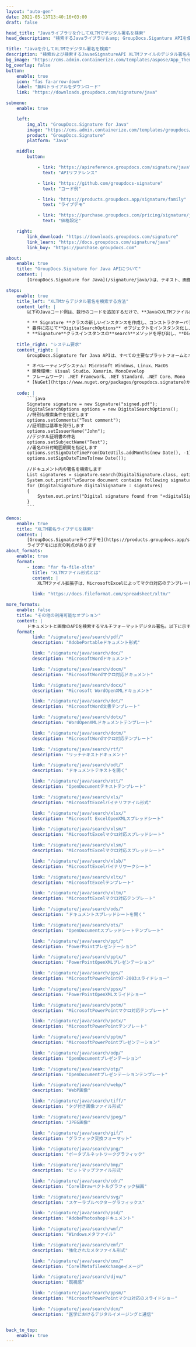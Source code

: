 ```yaml
---
layout: "auto-gen"
date: 2021-05-13T13:40:16+03:00
draft: false

head_title: "Javaライブラリを介してXLTMでデジタル署名を検索"
head_description: "検索するJavaライブラリ＆amp; GroupDocs.Siganture APIを使用してXLTMファイルのデジタル署名を検証します-画像、バーコード、QRコード、スタンプ、テキスト、オプティカル、オプティカルを操作します。デジタル署名されたドキュメントからのメタデータ署名."

title: "Javaを介してXLTMでデジタル署名を検索"
description: "検索および検索するJavaeSignatureAPI XLTMファイルのデジタル署名を検証します。画像、バーコード、QRコード、スタンプ、テキスト、オプティカル、オプティカルを操作します。デジタル署名されたドキュメントからのメタデータ署名."
bg_image: "https://cms.admin.containerize.com/templates/aspose/App_Themes/V3/images/bg/header1.png"
bg_overlay: false
button:
    enable: true
    icon: "fas fa-arrow-down"
    label: "無料トライアルをダウンロード"
    link: "https://downloads.groupdocs.com/signature/java"

submenu:
    enable: true

    left:
        img_alt: "GroupDocs.Signature for Java"
        image: "https://cms.admin.containerize.com/templates/groupdocs/images/product-logos/90x90-noborder/groupdocs-signature-java.png"
        product: "GroupDocs.Signature"
        platform: "Java"

    middle:
        button:

            - link: "https://apireference.groupdocs.com/signature/java"
              text: "APIリファレンス"

            - link: "https://github.com/groupdocs-signature"
              text: "コード例"

            - link: "https://products.groupdocs.app/signature/family"
              text: "ライブデモ"

            - link: "https://purchase.groupdocs.com/pricing/signature/java"
              text: "価格設定"

    right:
        link_download: "https://downloads.groupdocs.com/signature"
        link_learn: "https://docs.groupdocs.com/signature/java"
        link_buy: "https://purchase.groupdocs.com"

about:
    enable: true
    title: "GroupDocs.Signature for Java APIについて"
    content: |
        [GroupDocs.Signature for Java](/signature/java/)は、テキスト、画像、バーコード、スタンプ、フォームフィールド、QRコード、メタデータなどのさまざまな署名署名タイプを使用してドキュメントにデジタル署名する高度なJavaeSignatureライブラリです。ほんの数行のコードを追加するだけで、PDF、Microsoft Word、Excelワークシート、PowerPointプレゼンテーション、Adobe Photoshop、メタファイル、および画像ファイル形式内のデジタル署名を表示、作成、編集、検証、削除、および検索する機能をJavaアプリケーションに提供します。 e-signature APIは、要件に応じて署名プロパティをカスタマイズするための追加機能もサポートしています。

steps:
    enable: true
    title_left: "XLTMからデジタル署名を検索する方法"
    content_left: |
        以下のJavaコード例は、数行のコードを追加するだけで、**JavaのXLTMファイル内のデジタル署名を検索**する手順を明確に示しています。

        * ** Signature **クラスの新しいインスタンスを作成し、コンストラクターパラメーターとしてソースドキュメントパスを渡します。
        * 要件に応じて**DigitalSearchOptions** オブジェクトをインスタンス化し、検索オプションを指定します。
        * **Signature**クラスインスタンスの**search**メソッドを呼び出し、**DigitalSearchOptions**を渡します。
        
    title_right: "システム要求"
    content_right: |
        GroupDocs.Signature for Java APIは、すべての主要なプラットフォームとオペレーティングシステムでサポートされています。以下のコードを実行する前に、システムに次の前提条件がインストールされていることを確認してください。

        * オペレーティングシステム: Microsoft Windows、Linux、MacOS
        * 開発環境: Visual Studio、Xamarin、MonoDevelop
        * フレームワーク: .NET Framework、.NET Standard、.NET Core、Mono
        * [NuGet](https://www.nuget.org/packages/groupdocs.signature)から最新バージョンのGroupDocs.SignatureforJavaをダウンロードします。
        
    code: |
        ```java
        Signature signature = new Signature("signed.pdf");
        DigitalSearchOptions options = new DigitalSearchOptions();
        //特別な検索条件を指定します
        options.setComments("Test comment");
        //証明書は基準を発行します
        options.setIssuerName("John");
        //デジタル証明書の件名
        options.setSubjectName("Test");
        //署名の日付範囲期間を指定します
        options.setSignDateTimeFrom(DateUtils.addMonths(new Date(), -1));
        options.setSignDateTimeTo(new Date());
         
        //ドキュメント内の署名を検索します
        List signatures = signature.search(DigitalSignature.class, options);
        System.out.print("\nSource document contains following signatures.");
        for (DigitalSignature digitalSignature : signatures)
        {
            System.out.print("Digital signature found from "+digitalSignature.getSignTime()+" with validation flag "+digitalSignature.isValid()+". Certificate SN "+ digitalSignature.getCertificate().getType());
        }
        ```
        
demos:
    enable: true
    title: "XLTM署名ライブデモを検索"
    content: |
        [GroupDocs.Signatureライブデモ](https://products.groupdocs.app/signature/family)サイトにアクセスして、XLTMファイルの電子署名を今すぐ追加してください。
        ライブデモには次の利点があります
about_formats:
    enable: true
    format:
        - icon: "far fa-file-xltm"
          title: "XLTMファイル形式とは"
          content: |
            XLTMファイル拡張子は、MicrosoftExcelによってマクロ対応のテンプレートファイルとして生成されるファイルを表します。 XLTMファイルは構造がXLTXに似ていますが、後者はマクロを使用したテンプレートファイルの作成をサポートしていません。このようなテンプレートファイルは、同様のXLSXファイルの作成を容易にするために、マクロとともにレイアウト、フォーマット、およびその他の設定を生成および設定するために使用されます。 XLTMファイル形式の詳細

          link: "https://docs.fileformat.com/spreadsheet/xltm/"

more_formats:
    enable: false
    title: "その他の利用可能なオプション"
    content: |
        ドキュメントと画像のAPIを検索するマルチフォーマットデジタル署名。以下に示すように、一般的なファイル形式のいくつかから署名を検索します。
    format: 
          link: "/signature/java/search/pdf/"
          description: "AdobePortableドキュメント形式"

          link: "/signature/java/search/doc/"
          description: "MicrosoftWordドキュメント"

          link: "/signature/java/search/docm/"
          description: "MicrosoftWordマクロ対応ドキュメント"

          link: "/signature/java/search/docx/"
          description: "Microsoft WordOpenXMLドキュメント"

          link: "/signature/java/search/dot/"
          description: "MicrosoftWord文書テンプレート"

          link: "/signature/java/search/dotx/"
          description: "WordOpenXMLドキュメントテンプレート"

          link: "/signature/java/search/dotm/"
          description: "MicrosoftWordマクロ対応テンプレート"

          link: "/signature/java/search/rtf/"
          description: "リッチテキストドキュメント"

          link: "/signature/java/search/odt/"
          description: "ドキュメントテキストを開く"

          link: "/signature/java/search/ott/"
          description: "OpenDocumentテキストテンプレート"

          link: "/signature/java/search/xls/"
          description: "MicrosoftExcelバイナリファイル形式"

          link: "/signature/java/search/xlsx/"
          description: "Microsoft ExcelOpenXMLスプレッドシート"

          link: "/signature/java/search/xlsm/"
          description: "MicrosoftExcelマクロ対応スプレッドシート"

          link: "/signature/java/search/xlsm/"
          description: "MicrosoftExcelマクロ対応スプレッドシート"

          link: "/signature/java/search/xlsb/"
          description: "MicrosoftExcelバイナリワークシート"

          link: "/signature/java/search/xltx/"
          description: "MicrosoftExcelテンプレート"

          link: "/signature/java/search/xltm/"
          description: "MicrosoftExcelマクロ対応テンプレート"

          link: "/signature/java/search/ods/"
          description: "ドキュメントスプレッドシートを開く"

          link: "/signature/java/search/ots/"
          description: "OpenDocumentスプレッドシートテンプレート"

          link: "/signature/java/search/ppt/"
          description: "PowerPointプレゼンテーション"

          link: "/signature/java/search/pptx/"
          description: "PowerPointOpenXMLプレゼンテーション"

          link: "/signature/java/search/pps/"
          description: "MicrosoftPowerPoint97-2003スライドショー"

          link: "/signature/java/search/ppsx/"
          description: "PowerPointOpenXMLスライドショー"

          link: "/signature/java/search/potm/"
          description: "MicrosoftPowerPointマクロ対応テンプレート"

          link: "/signature/java/search/potx/"
          description: "MicrosoftPowerPointテンプレート"

          link: "/signature/java/search/pptm/"
          description: "MicrosoftPowerPointプレゼンテーション"

          link: "/signature/java/search/odp/"
          description: "OpenDocumentプレゼンテーション"

          link: "/signature/java/search/otp/"
          description: "OpenDocumentプレゼンテーションテンプレート"

          link: "/signature/java/search/webp/"
          description: "WebP画像"

          link: "/signature/java/search/tiff/"
          description: "タグ付き画像ファイル形式"

          link: "/signature/java/search/jpeg/"
          description: "JPEG画像"

          link: "/signature/java/search/gif/"
          description: "グラフィック交換フォーマット"

          link: "/signature/java/search/png/"
          description: "ポータブルネットワークグラフィック"

          link: "/signature/java/search/bmp/"
          description: "ビットマップファイル形式"

          link: "/signature/java/search/cdr/"
          description: "CorelDrawベクトルグラフィック描画"

          link: "/signature/java/search/svg/"
          description: "スケーラブルベクターグラフィックス"

          link: "/signature/java/search/psd/"
          description: "AdobePhotoshopドキュメント"

          link: "/signature/java/search/wmf/"
          description: "Windowsメタファイル"

          link: "/signature/java/search/emf/"
          description: "強化されたメタファイル形式"

          link: "/signature/java/search/cmx/"
          description: "CorelMetafileeXchangeイメージ"

          link: "/signature/java/search/djvu/"
          description: "既視感"

          link: "/signature/java/search/ppsm/"
          description: "MicrosoftPowerPointマクロ対応のスライドショー"

          link: "/signature/java/search/dcm/"
          description: "医学におけるデジタルイメージングと通信"


back_to_top:
    enable: true
---
```

